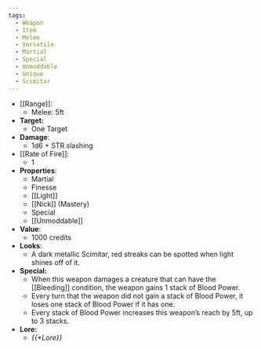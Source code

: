 ```yaml
---
tags:
  - Weapon
  - Item
  - Melee
  - Versatile
  - Martial
  - Special
  - Unmoddable
  - Unique
  - Scimitar
---
```

- [[Range]]:
	- Melee: 5ft
- **Target:**
	- One Target
- **Damage**:
	- 1d6 + STR slashing
- [[Rate of Fire]]:
	- 1
- **Properties**:
	- Martial
	- Finesse
	- [[Light]]
	- [[Nick]] (Mastery)
	- Special
	- [[Unmoddable]]
- **Value**:
	- 1000 credits
- **Looks**:
	- A dark metallic Scimitar, red streaks can be spotted when light shines off of it.
- **Special:**
	- When this weapon damages a creature that can have the [[Bleeding]] condition, the weapon gains 1 stack of Blood Power.
	- Every turn that the weapon did not gain a stack of Blood Power, it loses one stack of Blood Power if it has one. 
	- Every stack of Blood Power increases this weapon’s reach by 5ft, up to 3 stacks.
- **Lore:**
	- *{{\*Lore}}*